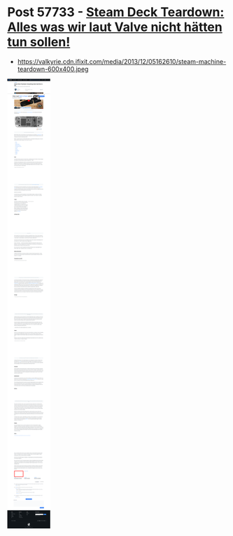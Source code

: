 # Post 57733 - [Steam Deck Teardown: Alles was wir laut Valve nicht hätten tun sollen!](https://www.ifixit.com/News/57733/steam-deck-teardown-alles-was-wir-laut-valve-nicht-haetten-tun-sollen)

- https://valkyrie.cdn.ifixit.com/media/2013/12/05162610/steam-machine-teardown-600x400.jpeg

![screencap](screenshots/26787c09-f422-49f3-8708-1d36820a2ef5.png)
